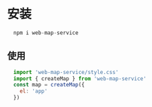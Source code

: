 # 安装

```js
  npm i web-map-service
```

## 使用

```js
  import 'web-map-service/style.css'
  import { createMap } from 'web-map-service'
  const map = createMap({
    el: 'app'
  })
```